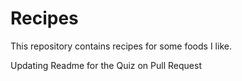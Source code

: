 # Recipes

This repository contains recipes for some foods I like.

Updating Readme for the Quiz on Pull Request

